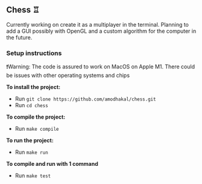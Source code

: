 ## Chess ♖

Currently working on create it as a multiplayer in the terminal. Planning to add a GUI possibly
with OpenGL and a custom algorithm for the computer in the future.

### Setup instructions
❗Warning: The code is assured to work on MacOS on Apple M1. There could be issues with other operating systems and chips

**To install the project:**
- Run `git clone https://github.com/amodhakal/chess.git`
- Run `cd chess`

**To compile the project:**
- Run `make compile`

**To run the project:**
- Run `make run`

**To compile and run with 1 command**
- Run `make test` 
